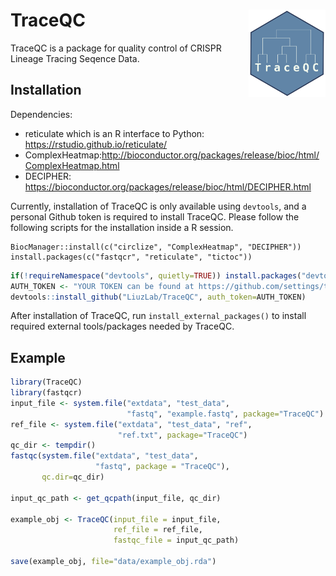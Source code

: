 # TraceQC <img src="man/figures/hexsticker.png" align="right" height="140"/>

TraceQC is a package for quality control of CRISPR Lineage Tracing Seqence Data.

## Installation

Dependencies:
- reticulate which is an R interface to Python: https://rstudio.github.io/reticulate/
- ComplexHeatmap:http://bioconductor.org/packages/release/bioc/html/ComplexHeatmap.html
- DECIPHER: https://bioconductor.org/packages/release/bioc/html/DECIPHER.html

Currently, installation of TraceQC is only available using `devtools`, and a personal Github token is required to install TraceQC. Please follow the following scripts for the installation inside a R session.

```
BiocManager::install(c("circlize", "ComplexHeatmap", "DECIPHER"))
install.packages(c("fastqcr", "reticulate", "tictoc"))
```

```r
if(!requireNamespace("devtools", quietly=TRUE)) install.packages("devtools")
AUTH_TOKEN <- "YOUR TOKEN can be found at https://github.com/settings/tokens"
devtools::install_github("LiuzLab/TraceQC", auth_token=AUTH_TOKEN)
```
After installation of TraceQC, run `install_external_packages()` to install required external tools/packages needed by TraceQC.


## Example

```r
library(TraceQC)
library(fastqcr)
input_file <- system.file("extdata", "test_data",
                          "fastq", "example.fastq", package="TraceQC")
ref_file <- system.file("extdata", "test_data", "ref",
                        "ref.txt", package="TraceQC")
qc_dir <- tempdir()
fastqc(system.file("extdata", "test_data",
                   "fastq", package = "TraceQC"),
       qc.dir=qc_dir)

input_qc_path <- get_qcpath(input_file, qc_dir)

example_obj <- TraceQC(input_file = input_file,
                       ref_file = ref_file,
                       fastqc_file = input_qc_path)

save(example_obj, file="data/example_obj.rda")
```
